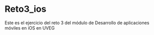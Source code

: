# Reto3_ios
Este es el ejercicio del reto 3 del módulo de Desarrollo de aplicaciones móviles en iOS en UVEG
